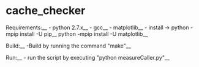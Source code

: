 # cache_checker
Requirements:__
	- python 2.7.x__
	- gcc__
	- matplotlib__ 
		- install ->  python -mpip install -U pip__
					  python -mpip install -U matplotlib__

Build:__
	-Build by running the command "make"__


Run:__
	- run the script by executing "python measureCaller.py"__